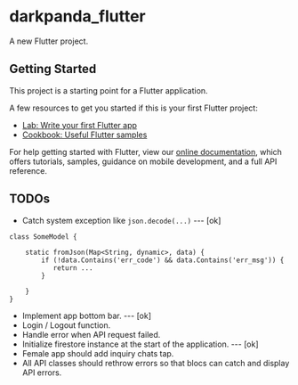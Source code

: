 # darkpanda_flutter

A new Flutter project.

## Getting Started

This project is a starting point for a Flutter application.

A few resources to get you started if this is your first Flutter project:

- [Lab: Write your first Flutter app](https://flutter.dev/docs/get-started/codelab)
- [Cookbook: Useful Flutter samples](https://flutter.dev/docs/cookbook)

For help getting started with Flutter, view our
[online documentation](https://flutter.dev/docs), which offers tutorials,
samples, guidance on mobile development, and a full API reference.


## TODOs 

- Catch system exception like `json.decode(...)` --- [ok]
 
 ```
 class SomeModel {

     static fromJson(Map<String, dynamic>, data) {
         if (!data.Contains('err_code') && data.Contains('err_msg')) {
            return ... 
         }

     }
 }
 ```
 

- Implement app bottom bar. --- [ok]
- Login / Logout function.
- Handle error when API request failed.
- Initialize firestore instance at the start of the application. --- [ok]
- Female app should add inquiry chats tap.
- All API classes should rethrow errors so that blocs can catch and display API errors.
